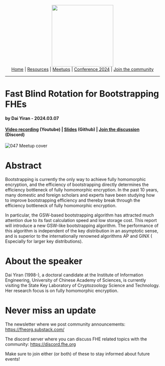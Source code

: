 <!-- Main header navigation -->
<p align="center">
  <img width="200" src="https://user-images.githubusercontent.com/5758427/180978488-db825482-5a58-4c7c-9589-c494a6f0be04.png"><br/>
  <a href="https://fhe-org.github.io">Home</a> | <a href="https://fhe-org.github.io/resources">Resources</a> | <a href="https://fhe-org.github.io/meetups/">Meetups</a> | <a href="https://fhe-org.github.io/conferences/conference-2024/">Conference 2024</a> | <a href="https://fhe-org.github.io/community">Join the community</a>
</p>
<hr/>
<!-- /Main header navigation -->


# Fast Blind Rotation for Bootstrapping FHEs
#### by Dai Yiran - 2024.03.07
#### <a href="https://www.youtube.com/watch?v=9fW8flVitC8&list=PLnbmMskCVh1chnSM8Jjy6Nk3IH6fpn7MM&index=1">Video recording</a> (Youtube) | <a href="https://github.com/FHE-org/fhe-org.github.io/files/14536817/CRYPTO23PPT.pdf">Slides</a> (Github) | <a href="https://discord.fhe.org">Join the discussion</a> (Discord)


![047 Meetup cover](https://github.com/FHE-org/fhe-org.github.io/assets/37557436/634455bc-66b8-4285-938f-b12936aaa719)


# Abstract

Bootstrapping is currently the only way to achieve fully homomorphic encryption, and the efficiency of bootstrapping directly determines the efficiency bottleneck of fully homomorphic encryption. In the past 10 years, many domestic and foreign scholars and experts have been studying how to improve bootstrapping efficiency and thereby break through the efficiency bottleneck of fully homomorphic encryption.

In particular, the GSW-based bootstrapping algorithm has attracted much attention due to its fast calculation speed and low storage cost. This report will introduce a new GSW-like bootstrapping algorithm. The performance of this algorithm is independent of the key distribution in an asymptotic sense, and is superior to the internationally renowned algorithms AP and GINX ( Especially for larger key distributions).


# About the speaker

Dai Yiran (1998-), a doctoral candidate at the Institute of Information Engineering, University of Chinese Academy of Sciences, is currently visiting the State Key Laboratory of Cryptozoology Science and Technology. Her research focus is on fully homomorphic encryption.

# Never miss an update

The newsletter where we post community announcements: https://fheorg.substack.com/

The discord server where you can discuss FHE related topics with the community: https://discord.fhe.org

Make sure to join either (or both) of these to stay informed about future events!
